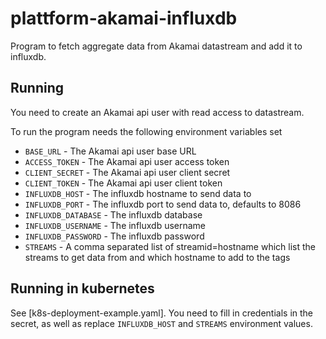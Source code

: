 # plattform-akamai-influxdb

Program to fetch aggregate data from Akamai datastream and add it to influxdb.

## Running

You need to create an Akamai api user with read access to datastream.

To run the program needs the following environment variables set

 * ```BASE_URL``` - The Akamai api user base URL
 * ```ACCESS_TOKEN``` - The Akamai api user access token
 * ```CLIENT_SECRET``` - The Akamai api user client secret
 * ```CLIENT_TOKEN``` - The Akamai api user client token
 * ```INFLUXDB_HOST``` - The influxdb hostname to send data to
 * ```INFLUXDB_PORT``` - The influxdb port to send data to, defaults to 8086
 * ```INFLUXDB_DATABASE``` - The influxdb database
 * ```INFLUXDB_USERNAME``` - The influxdb username
 * ```INFLUXDB_PASSWORD``` - The influxdb password
 * ```STREAMS``` - A comma separated list of streamid=hostname which list the streams to  get data from and which hostname to add to the tags

## Running in kubernetes

See [k8s-deployment-example.yaml].  You need to fill in credentials in the 
secret, as well as replace ```INFLUXDB_HOST``` and ```STREAMS``` environment
values.
